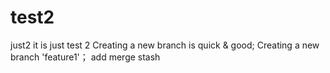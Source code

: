 # test2
just2 
it is just test 2
Creating a new branch is quick & good;
Creating a new branch 'feature1'；
add merge
stash 
